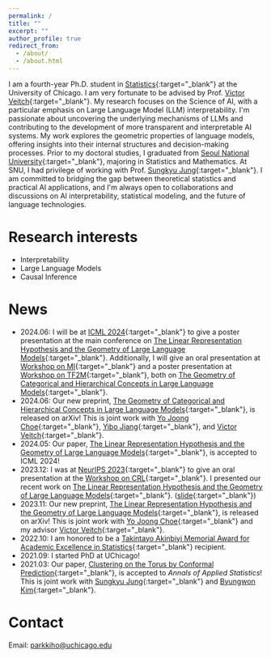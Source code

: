 ```yaml
---
permalink: /
title: ""
excerpt: ""
author_profile: true
redirect_from: 
  - /about/
  - /about.html
---
```


I am a fourth-year Ph.D. student in [Statistics](https://stat.uchicago.edu){:target="_blank"} at the University of Chicago. I am very fortunate to be advised by Prof. [Victor Veitch](http://victorveitch.com/){:target="_blank"}.
My research focuses on the Science of AI, with a particular emphasis on Large Language Model (LLM) interpretability. I'm passionate about uncovering the underlying mechanisms of LLMs and contributing to the development of more transparent and interpretable AI systems. My work explores the geometric properties of language models, offering insights into their internal structures and decision-making processes.
Prior to my doctoral studies, I graduated from [Seoul National University](https://stat.snu.ac.kr/en/){:target="_blank"}, majoring in Statistics and Mathematics. At SNU, I had privilege of working with Prof. [Sungkyu Jung](http://jung.snu.ac.kr){:target="_blank"}.
I am committed to bridging the gap between theoretical statistics and practical AI applications, and I'm always open to collaborations and discussions on AI interpretability, statistical modeling, and the future of language technologies.

Research interests
======
* Interpretability
* Large Language Models
* Causal Inference

News
=====
* 2024.06: I will be at [ICML 2024](https://icml.cc){:target="_blank"} to give a poster presentation at the main conference on [The Linear Representation Hypothesis and the Geometry of Large Language Models](https://openreview.net/pdf/871d3c026f7ad670838fa2e1421fd6b0f242dde2.pdf){:target="_blank"}. Additionally, I will give an oral presentation at [Workshop on MI](https://icml2024mi.pages.dev){:target="_blank"} and a poster presentation at [Workshop on TF2M](https://sites.google.com/view/tf2m){:target="_blank"}, both on [The Geometry of Categorical and Hierarchical Concepts in Large Language Models](https://arxiv.org/abs/2406.01506){:target="_blank"}.
* 2024.06: Our new preprint, [The Geometry of Categorical and Hierarchical Concepts in Large Language Models](https://arxiv.org/abs/2406.01506){:target="_blank"}, is released on arXiv! This is joint work with [Yo Joong Choe](https://yjchoe.github.io/){:target="_blank"}, [Yibo Jiang](https://ybjiaang.github.io){:target="_blank"}, and [Victor Veitch](http://victorveitch.com/){:target="_blank"}.
* 2024.05: Our paper, [The Linear Representation Hypothesis and the Geometry of Large Language Models](https://openreview.net/pdf/871d3c026f7ad670838fa2e1421fd6b0f242dde2.pdf){:target="_blank"}, is accepted to ICML 2024!
* 2023.12: I was at [NeurIPS 2023](https://nips.cc/){:target="_blank"} to give an oral presentation at the [Workshop on CRL](https://crl-workshop.github.io/){:target="_blank"}. I presented our recent work on [The Linear Representation Hypothesis and the Geometry of Large Language Models](https://arxiv.org/abs/2311.03658){:target="_blank"}. ([slide](http://kihopark.github.io/files/NeurIPS%202023%20Workshop%20keynote.pdf){:target="_blank"})
* 2023.11: Our new preprint, [The Linear Representation Hypothesis and the Geometry of Large Language Models](https://arxiv.org/abs/2311.03658){:target="_blank"}, is released on arXiv! This is joint work with [Yo Joong Choe](https://yjchoe.github.io/){:target="_blank"} and my advisor [Victor Veitch](http://victorveitch.com/){:target="_blank"}.
* 2022.10: I am honored to be a [Takintayo Akinbiyi Memorial Award for Academic Excellence in Statistics](https://stat.uchicago.edu/about/akinbiyi-fund/){:target="_blank"} recipient.
* 2021.09: I started PhD at UChicago!
* 2021.03: Our paper, [Clustering on the Torus by Conformal Prediction](https://projecteuclid.org/journals/annals-of-applied-statistics/volume-15/issue-4/Clustering-on-the-torus-by-conformal-prediction/10.1214/21-AOAS1459.short){:target="_blank"}, is accepted to *Annals of Applied Statistics*! This is joint work with [Sungkyu Jung](http://jung.snu.ac.kr/){:target="_blank"} and [Byungwon Kim](https://sites.google.com/view/ns208/home){:target="_blank"}.

Contact
=====
Email: <parkkiho@uchicago.edu>
